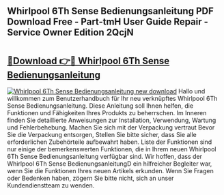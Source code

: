## Whirlpool 6Th Sense Bedienungsanleitung PDF Download Free - Part-tmH User Guide Repair - Service Owner Edition 2QcjN

# <h2><a href="http://df0nnd.blite.top/?on=Whirlpool+6Th+Sense+Bedienungsanleitung">🔗Download 👉🔴 Whirlpool 6Th Sense Bedienungsanleitung</a></h2>

[![Whirlpool 6Th Sense Bedienungsanleitung new download](https://i.imgur.com/lujVjoI.png)](http://df0nnd.blite.top/?on=Whirlpool+6Th+Sense+Bedienungsanleitung)
Hallo und willkommen zum Benutzerhandbuch für Ihr neu verknüpftes Whirlpool 6Th Sense Bedienungsanleitung. Diese Anleitung soll Ihnen helfen, die Funktionen und Fähigkeiten Ihres Produkts zu beherrschen. Im Inneren finden Sie detaillierte Anweisungen zur Installation, Verwendung, Wartung und Fehlerbehebung. Machen Sie sich mit der Verpackung vertraut Bevor Sie die Verpackung entsorgen, Stellen Sie bitte sicher, dass Sie alle erforderlichen Zubehörteile aufbewahrt haben. Liste der Funktionen sind nur einige der bemerkenswerten Funktionen, die in Ihrem neuen Whirlpool 6Th Sense Bedienungsanleitung verfügbar sind. Wir hoffen, dass der Whirlpool 6Th Sense BedienungsanleitungD ein hilfreicher Begleiter war, wenn Sie die Funktionen Ihres neuen Artikels erkunden. Wenn Sie Fragen oder Bedenken haben, zögern Sie bitte nicht, sich an unser Kundendienstteam zu wenden.
